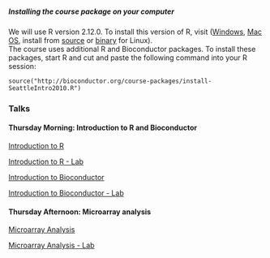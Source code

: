 ##### Installing the course package on your computer

We will use R version 2.12.0. To install this version of R, visit (<a
href="http://cran.fhcrc.org/bin/windows/base/">Windows</a>, <a
href="http://cran.fhcrc.org/bin/macosx/">Mac OS</a>, install from <a
href="http://cran.fhcrc.org/sources.html">source</a> 
or <a href="http://cran.fhcrc.org/bin/linux/">binary</a> for Linux).  
The course uses additional R and Bioconductor packages. To
install these packages, start R and cut and paste the following
command into your R session:

	source("http://bioconductor.org/course-packages/install-SeattleIntro2010.R")


### Talks

#### Thursday Morning: Introduction to R and Bioconductor

[Introduction to R](IntroToR_Slides.pdf)

[Introduction to R - Lab](IntroToR_Lab.pdf)

[Introduction to Bioconductor](Bioconductor-Introduction.pdf)

[Introduction to Bioconductor - Lab](Bioconductor-Introduction-lab.pdf)

#### Thursday Afternoon: Microarray analysis

[Microarray Analysis](MicroarrayAnalysis.pdf)

[Microarray Analysis - Lab](MicroarrayAnalysis-lab.pdf)

